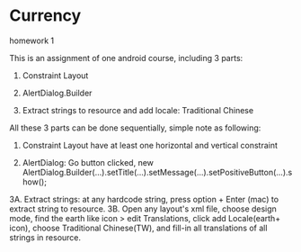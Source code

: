 # Currency
homework 1

This is an assignment of one android course, including 3 parts: 

1. Constraint Layout

2. AlertDialog.Builder

3. Extract strings to resource and add locale: Traditional Chinese


All these 3 parts can be done sequentially, simple note as following: 

1. Constraint Layout have at least one horizontal and vertical constraint

2. AlertDialog: Go button clicked, new AlertDialog.Builder(...).setTitle(...).setMessage(...).setPositiveButton(...).show();

3A. Extract strings: at any hardcode string, press option + Enter (mac) to extract string to resource. 
3B. Open any layout's xml file, choose design mode, find the earth like icon > edit Translations, click add Locale(earth+ icon), choose Traditional Chinese(TW), and fill-in all translations of all strings in resource.
